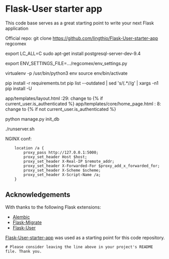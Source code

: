 # Flask-User starter app
This code base serves as a great starting point to write your next Flask application  


Official repo:
    git clone https://github.com/lingthio/Flask-User-starter-app   regcomex

export LC_ALL=C
sudo apt-get install postgresql-server-dev-9.4

export ENV_SETTINGS_FILE=.../regcomex/env_settings.py

virtualenv -p /usr/bin/python3 env
source env/bin/activate


pip install -r requirements.txt
pip list --outdated | sed 's/(.*//g' | xargs -n1 pip install -U

app/templates/layout.html           :29: change to    {% if current_user.is_authenticated %}
app/templates/core/home_page.html   : 8: change to    {% if not current_user.is_authenticated %}

python manage.py init_db

./runserver.sh





NGINX conf:


        location /a {
            proxy_pass http://127.0.0.1:5000;
            proxy_set_header Host $host;
            proxy_set_header X-Real-IP $remote_addr;
            proxy_set_header X-Forwarded-For $proxy_add_x_forwarded_for;
            proxy_set_header X-Scheme $scheme;
            proxy_set_header X-Script-Name /a;
        }



## Acknowledgements
With thanks to the following Flask extensions:

* [Alembic](alembic.readthedocs.org)
* [Flask-Migrate](flask-migrate.readthedocs.org)
* [Flask-User](pythonhosted.org/Flask-User/)

[Flask-User-starter-app](https://github.com/lingthio/Flask-User-starter-app) was used as a starting point for this code repository.

    # Please consider leaving the line above in your project's README file. Thank you.

